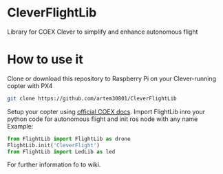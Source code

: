# CleverFlightLib
Library for COEX Clever to simplify and enhance autonomous flight 

# How to use it
Clone or download this repository to Raspberry Pi on your Clever-running copter with PX4
```bash
git clone https://github.com/artem30801/CleverFlightLib
```
Setup your copter using [official COEX docs](https://clever.copterexpress.com/).
Import FlightLib inro your python code for autonomous flight and init ros node with any name
Example:
```python
from FlightLib import FlightLib as drone
FlightLib.init('CleverFlight') 
from FlightLib import LedLib as led
```
For further information fo to wiki.
